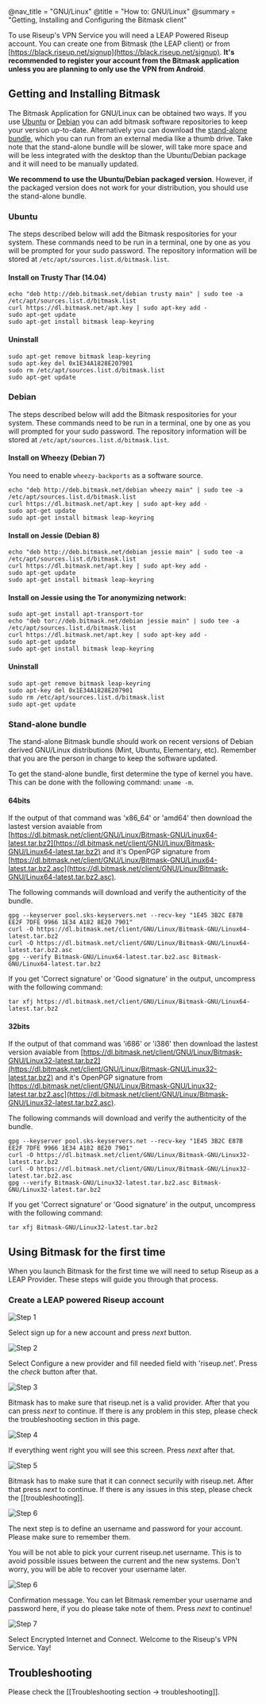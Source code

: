@nav_title = "GNU/Linux"
@title = "How to: GNU/Linux"
@summary = "Getting, Installing and Configuring the Bitmask client"

To use Riseup's VPN Service you will need a LEAP Powered Riseup account. You can create one from Bitmask (the LEAP client) or from [https://black.riseup.net/signup](https://black.riseup.net/signup). **It's recommended to register your account from the Bitmask application unless you are planning to only use the VPN from Android**.

## Getting and Installing Bitmask

The Bitmask Application for GNU/Linux can be obtained two ways. If you use [Ubuntu](#ubuntu) or [Debian](#debian) you can add bitmask software repositories to keep your version up-to-date. Alternatively you can download the [stand-alone bundle](#stand-alone-bundle), which you can run from an external media like a thumb drive. Take note that the stand-alone bundle will be slower, will take more space and will be less integrated with the desktop than the Ubuntu/Debian package and it will need to be manually updated.

**We recommend to use the Ubuntu/Debian packaged version**. However, if the packaged version does not work for your distribution, you should use the stand-alone bundle.

### Ubuntu

The steps described below will add the Bitmask respositories for your system. These commands need to be run in a terminal, one by one as you will be prompted for your sudo password. The repository information will be stored at `/etc/apt/sources.list.d/bitmask.list`. 

#### Install on Trusty Thar (14.04)

	echo "deb http://deb.bitmask.net/debian trusty main" | sudo tee -a /etc/apt/sources.list.d/bitmask.list
	curl https://dl.bitmask.net/apt.key | sudo apt-key add -
	sudo apt-get update
	sudo apt-get install bitmask leap-keyring

#### Uninstall

	sudo apt-get remove bitmask leap-keyring
	sudo apt-key del 0x1E34A1828E207901
	sudo rm /etc/apt/sources.list.d/bitmask.list
	sudo apt-get update

### Debian

The steps described below will add the Bitmask respositories for your system. These commands need to be run in a terminal, one by one as you will prompted for your sudo password. The repository information will be stored at `/etc/apt/sources.list.d/bitmask.list`. 

#### Install on Wheezy (Debian 7)

You need to enable `wheezy-backports` as a software source. 

	echo "deb http://deb.bitmask.net/debian wheezy main" | sudo tee -a /etc/apt/sources.list.d/bitmask.list
	curl https://dl.bitmask.net/apt.key | sudo apt-key add -
	sudo apt-get update
	sudo apt-get install bitmask leap-keyring

#### Install on Jessie (Debian 8)

	echo "deb http://deb.bitmask.net/debian jessie main" | sudo tee -a /etc/apt/sources.list.d/bitmask.list
	curl https://dl.bitmask.net/apt.key | sudo apt-key add -
	sudo apt-get update
	sudo apt-get install bitmask leap-keyring

#### Install on Jessie using the Tor anonymizing network:

	sudo apt-get install apt-transport-tor
	echo "deb tor://deb.bitmask.net/debian jessie main" | sudo tee -a /etc/apt/sources.list.d/bitmask.list
	curl https://dl.bitmask.net/apt.key | sudo apt-key add -
	sudo apt-get update
	sudo apt-get install bitmask leap-keyring

#### Uninstall

	sudo apt-get remove bitmask leap-keyring
	sudo apt-key del 0x1E34A1828E207901
	sudo rm /etc/apt/sources.list.d/bitmask.list
	sudo apt-get update

### Stand-alone bundle

The stand-alone Bitmask bundle should work on recent versions of Debian derived GNU/Linux distributions (Mint, Ubuntu, Elementary, etc). Remember that you are the person in charge to keep the software updated. 

To get the stand-alone bundle, first determine the type of kernel you have. This can be done with the following command: `uname -m`.

#### 64bits

If the output of that command was 'x86_64' or 'amd64' then download the lastest version avaiable from [https://dl.bitmask.net/client/GNU/Linux/Bitmask-GNU/Linux64-latest.tar.bz2](https://dl.bitmask.net/client/GNU/Linux/Bitmask-GNU/Linux64-latest.tar.bz2) and it's OpenPGP signature from [https://dl.bitmask.net/client/GNU/Linux/Bitmask-GNU/Linux64-latest.tar.bz2.asc](https://dl.bitmask.net/client/GNU/Linux/Bitmask-GNU/Linux64-latest.tar.bz2.asc). 

The following commands will download and verify the authenticity of the bundle.

	gpg --keyserver pool.sks-keyservers.net --recv-key "1E45 3B2C E87B EE2F 7DFE 9966 1E34 A182 8E20 7901"
	curl -O https://dl.bitmask.net/client/GNU/Linux/Bitmask-GNU/Linux64-latest.tar.bz2
	curl -O https://dl.bitmask.net/client/GNU/Linux/Bitmask-GNU/Linux64-latest.tar.bz2.asc
	gpg --verify Bitmask-GNU/Linux64-latest.tar.bz2.asc Bitmask-GNU/Linux64-latest.tar.bz2

If you get 'Correct signature' or 'Good signature' in the output, uncompress with the following command:

	tar xfj https://dl.bitmask.net/client/GNU/Linux/Bitmask-GNU/Linux64-latest.tar.bz2

#### 32bits

If the output of that command was 'i686' or 'i386' then download the lastest version avaiable from [https://dl.bitmask.net/client/GNU/Linux/Bitmask-GNU/Linux32-latest.tar.bz2](https://dl.bitmask.net/client/GNU/Linux/Bitmask-GNU/Linux32-latest.tar.bz2) and it's OpenPGP signature from [https://dl.bitmask.net/client/GNU/Linux/Bitmask-GNU/Linux32-latest.tar.bz2.asc](https://dl.bitmask.net/client/GNU/Linux/Bitmask-GNU/Linux32-latest.tar.bz2.asc). 

The following commands will download and verify the authenticity of the bundle.

	gpg --keyserver pool.sks-keyservers.net --recv-key "1E45 3B2C E87B EE2F 7DFE 9966 1E34 A182 8E20 7901"
	curl -O https://dl.bitmask.net/client/GNU/Linux/Bitmask-GNU/Linux32-latest.tar.bz2
	curl -O https://dl.bitmask.net/client/GNU/Linux/Bitmask-GNU/Linux32-latest.tar.bz2.asc
	gpg --verify Bitmask-GNU/Linux32-latest.tar.bz2.asc Bitmask-GNU/Linux32-latest.tar.bz2

If you get 'Correct signature' or 'Good signature' in the output, uncompress with the following command:

	tar xfj Bitmask-GNU/Linux32-latest.tar.bz2

## Using Bitmask for the first time

When you launch Bitmask for the first time we will need to setup Riseup as a LEAP Provider. These steps will guide you through that process.

### Create a LEAP powered Riseup account

![Step 1](Bitmask-1.png)

Select sign up for a new account and press *next* button.

![Step 2](Bitmask-2.png)

Select Configure a new provider and fill needed field with 'riseup.net'. Press the *check* button after that.

![Step 3](Bitmask-3.png)

Bitmask has to make sure that riseup.net is a valid provider. After that you can press *next* to continue. If there is any problem in this step, please check the troubleshooting section in this page.

![Step 4](Bitmask-4.png)

If everything went right you will see this screen. Press *next* after that.

![Step 5](Bitmask-5.png)

Bitmask has to make sure that it can connect securily with riseup.net. After that press *next* to continue. If there is any issues in this step, please check the [[troubleshooting]].

![Step 6](Bitmask-6.png)

The next step is to define an username and password for your account. Please make sure to remember them.

You will be not able to pick your current riseup.net username. This is to avoid possible issues between the current and the new systems. Don't worry, you will be able to recover your username later.

![Step 6](Bitmask-7.png)

Confirmation message. You can let Bitmask remember your username and password here, if you do please take note of them. Press *next* to continue!

![Step 7](Bitmask-8.png)

Select Encrypted Internet and Connect. Welcome to the Riseup's VPN Service. Yay!

## Troubleshooting

Please check the [[Troubleshooting section -> troubleshooting]].
